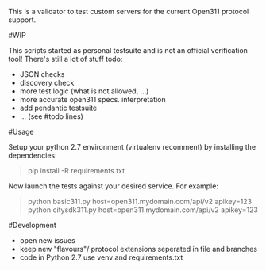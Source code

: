 This is a validator to test custom servers for the current Open311 protocol support.

#WIP

This scripts started as personal testsuite and is not an official verification tool! There's still a lot of stuff todo:

* JSON checks
* discovery check
* more test logic (what is not allowed, ...) 
* more accurate open311 specs. interpretation
* add pendantic testsuite 
* ... (see #todo lines)

#Usage

Setup your python 2.7 environment (virtualenv recomment) by installing the dependencies:
> pip install -R requirements.txt

Now launch the tests against your desired service. For example:
> python basic311.py host=open311.mydomain.com/api/v2 apikey=123  
> python citysdk311.py host=open311.mydomain.com/api/v2 apikey=123

#Development

* open new issues
* keep new "flavours"/ protocol extensions seperated in file and branches
* code in Python 2.7 use venv and requirements.txt
 